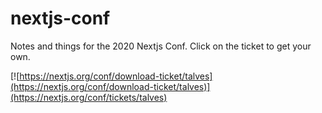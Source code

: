 # nextjs-conf

Notes and things for the 2020 Nextjs Conf. Click on the ticket to get your own.

[![https://nextjs.org/conf/download-ticket/talves](https://nextjs.org/conf/download-ticket/talves)](https://nextjs.org/conf/tickets/talves)
